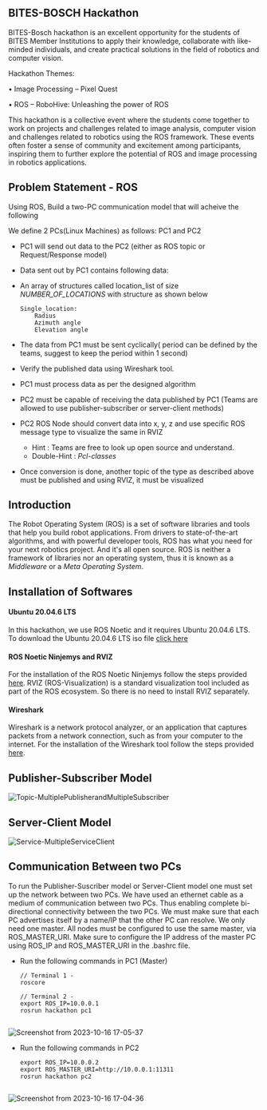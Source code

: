 ## BITES-BOSCH Hackathon ##
BITES-Bosch hackathon is an excellent opportunity for the students of BITES Member Institutions to apply their knowledge, collaborate with like-minded individuals, and create practical solutions in the field of robotics and computer vision.

Hackathon Themes:

• Image Processing – Pixel Quest

• ROS – RoboHive: Unleashing the power of ROS

This hackathon is a collective event where the students come together to work on projects and challenges related to image analysis, computer vision and challenges related to robotics using the ROS framework. These events often foster a sense of community and excitement among participants, inspiring them to further explore the potential of ROS and image processing in robotics applications.

## Problem Statement - ROS ##
Using ROS, Build a two-PC communication model that will acheive the following 

We define 2 PCs(Linux Machines) as follows: PC1 and PC2 
 - PC1 will send out data to the PC2 (either as ROS topic or Request/Response model) 
 - Data sent out by PC1 contains following data:
 - An array of structures called location_list of size _NUMBER_OF_LOCATIONS_ with structure as shown below
	```
    Single_location:
		Radius
		Azimuth angle
		Elevation angle
    ```

 - The data from PC1 must be sent cyclically( period can be defined by the teams, suggest to keep the period within 1 second)
 - Verify the published data using Wireshark tool.
 - PC1 must process data as per the designed algorithm
 - PC2 must be capable of receiving the data published by PC1 (Teams are allowed to use publisher-subscriber or server-client methods)
 - PC2 ROS Node should convert data into x, y, z and use specific ROS message type to visualize the same in RVIZ 
	* Hint : Teams are free to look up open source and understand.
   * Double-Hint : *Pcl-classes*
 - Once conversion is done, another topic of the type as described above must be published and using RVIZ, it must be visualized

## Introduction ##
The Robot Operating System (ROS) is a set of software libraries and tools that help you build robot applications. From drivers to state-of-the-art algorithms, and with powerful developer tools, ROS has what you need for your next robotics project. And it's all open source. ROS is neither a framework of libraries nor an operating system, thus it is known as a *Middleware* or a *Meta Operating System*.

## Installation of Softwares ##

#### Ubuntu 20.04.6 LTS ####
In this hackathon, we use ROS Noetic and it requires Ubuntu 20.04.6 LTS. To download the Ubuntu 20.04.6 LTS iso file [click here](https://releases.ubuntu.com/focal/)

#### ROS Noetic Ninjemys and RVIZ ####
For the installation of the ROS Noetic Ninjemys follow the steps provided [here](http://wiki.ros.org/noetic/Installation/Ubuntu). RVIZ (ROS-Visualization) is a standard visualization tool included as part of the ROS ecosystem. So there is no need to install RVIZ separately.

#### Wireshark ####
Wireshark is a network protocol analyzer, or an application that captures packets from a network connection, such as from your computer to the internet. For the installation of the Wireshark tool follow the steps provided [here](https://www.geeksforgeeks.org/how-to-install-and-use-wireshark-on-ubuntu-linux/).

## Publisher-Subscriber Model ##

![Topic-MultiplePublisherandMultipleSubscriber](https://github.com/DSSanjaya/Visioners_ROS/assets/83571032/ee86fc03-9d4d-4f51-b22e-b1f1091fc4ac)


## Server-Client Model ##

![Service-MultipleServiceClient](https://github.com/DSSanjaya/Visioners_ROS/assets/83571032/5bc4e887-e3f2-471d-91cb-a23613a57364)

## Communication Between two PCs ##
To run the Publisher-Suscriber model or Server-Client model one must set up the network between two PCs. We have used an ethernet cable as a medium of communication between two PCs. Thus enabling complete bi-directional connectivity between the two PCs. We must make sure that each PC advertises itself by a name/IP that the other PC can resolve. We only need one master. All nodes must be configured to use the same master, via ROS_MASTER_URI. Make sure to configure the IP address of the master PC using ROS_IP and ROS_MASTER_URI in the .bashrc file.
- Run the following commands in PC1 (Master)
  ```
  // Terminal 1 -
  roscore

  // Terminal 2 -
  export ROS_IP=10.0.0.1
  rosrun hackathon pc1
    
![Screenshot from 2023-10-16 17-05-37](https://github.com/DSSanjaya/Visioners_ROS/assets/83591388/fb6cfb1d-0a62-4223-b071-acf82102de07)

  
- Run the following commands in PC2
  ```
  export ROS_IP=10.0.0.2
  export ROS_MASTER_URI=http://10.0.0.1:11311
  rosrun hackathon pc2
    
    ```
![Screenshot from 2023-10-16 17-04-36](https://github.com/DSSanjaya/Visioners_ROS/assets/83591388/007d060a-44d2-4e74-ab06-269975553014)
